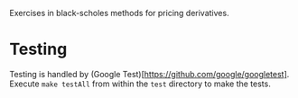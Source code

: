 Exercises in black-scholes methods for pricing derivatives.

# Testing
Testing is handled by (Google Test)[https://github.com/google/googletest]. Execute `make testAll` from within the `test` directory to make the tests.

